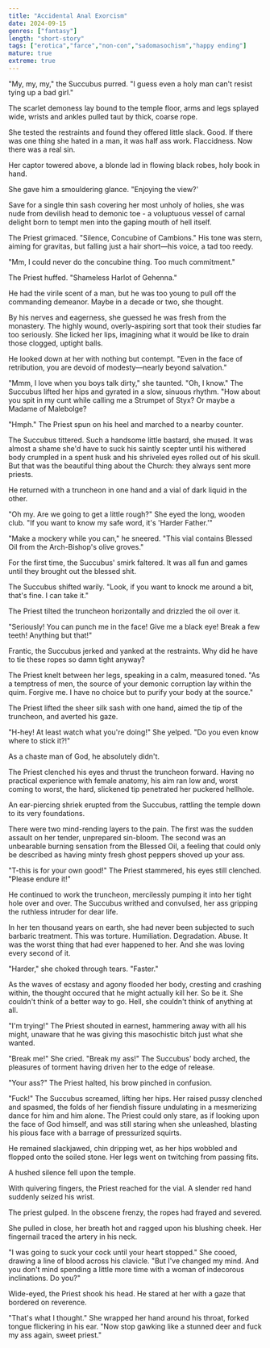 ```yaml
---
title: "Accidental Anal Exorcism"
date: 2024-09-15
genres: ["fantasy"]
length: "short-story"
tags: ["erotica","farce","non-con","sadomasochism","happy ending"]
mature: true
extreme: true
---
```

"My, my, my," the Succubus purred. "I guess even a holy man can't resist tying up a bad girl."

The scarlet demoness lay bound to the temple floor, arms and legs splayed wide, wrists and ankles pulled taut by thick, coarse rope.

She tested the restraints and found they offered little slack. Good. If there was one thing she hated in a man, it was half ass work. Flaccidness. Now there was a real sin.

Her captor towered above, a blonde lad in flowing black robes, holy book in hand.

She gave him a smouldering glance. "Enjoying the view?'

Save for a single thin sash covering her most unholy of holies, she was nude from devilish head to demonic toe - a voluptuous vessel of carnal delight born to tempt men into the gaping mouth of hell itself.

The Priest grimaced. "Silence, Concubine of Cambions." His tone was stern, aiming for gravitas, but falling just a hair short—his voice, a tad too reedy.

"Mm, I could never do the concubine thing. Too much commitment."

The Priest huffed. "Shameless Harlot of Gehenna."

He had the virile scent of a man, but he was too young to pull off the commanding demeanor. Maybe in a decade or two, she thought.

By his nerves and eagerness, she guessed he was fresh from the monastery. The highly wound, overly-aspiring sort that took their studies far too seriously. She licked her lips, imagining what it would be like to drain those clogged, uptight balls.

He looked down at her with nothing but contempt. "Even in the face of retribution, you are devoid of modesty—nearly beyond salvation."

"Mmm, I love when you boys talk dirty," she taunted. "Oh, I know." The Succubus lifted her hips and gyrated in a slow, sinuous rhythm. "How about you spit in my cunt while calling me a Strumpet of Styx? Or maybe a Madame of Malebolge?

"Hmph." The Priest spun on his heel and marched to a nearby counter.

The Succubus tittered. Such a handsome little bastard, she mused. It was almost a shame she'd have to suck his saintly scepter until his withered body crumpled in a spent husk and his shriveled eyes rolled out of his skull. But that was the beautiful thing about the Church: they always sent more priests.

He returned with a truncheon in one hand and a vial of dark liquid in the other.

"Oh my. Are we going to get a little rough?" She eyed the long, wooden club. "If you want to know my safe word, it's 'Harder Father.'"

"Make a mockery while you can," he sneered. "This vial contains Blessed Oil from the Arch-Bishop's olive groves."

For the first time, the Succubus' smirk faltered. It was all fun and games until they brought out the blessed shit.

The Succubus shifted warily. "Look, if you want to knock me around a bit, that's fine. I can take it."

The Priest tilted the truncheon horizontally and drizzled the oil over it.

"Seriously! You can punch me in the face! Give me a black eye! Break a few teeth! Anything but that!"

Frantic, the Succubus jerked and yanked at the restraints. Why did he have to tie these ropes so damn tight anyway?

The Priest knelt between her legs, speaking in a calm, measured toned. "As a temptress of men, the source of your demonic corruption lay within the quim. Forgive me. I have no choice but to purify your body at the source."

The Priest lifted the sheer silk sash with one hand, aimed the tip of the truncheon, and averted his gaze.

"H-hey! At least watch what you're doing!" She yelped. "Do you even know where to stick it?!"

As a chaste man of God, he absolutely didn't.

The Priest clenched his eyes and thrust the truncheon forward. Having no practical experience with female anatomy, his aim ran low and, worst coming to worst, the hard, slickened tip penetrated her puckered hellhole.

An ear-piercing shriek erupted from the Succubus, rattling the temple down to its very foundations.

There were two mind-rending layers to the pain. The first was the sudden assault on her tender, unprepared sin-bloom. The second was an unbearable burning sensation from the Blessed Oil, a feeling that could only be described as having minty fresh ghost peppers shoved up your ass.

"T-this is for your own good!" The Priest stammered, his eyes still clenched. "Please endure it!"

He continued to work the truncheon, mercilessly pumping it into her tight hole over and over. The Succubus writhed and convulsed, her ass gripping the ruthless intruder for dear life.

In her ten thousand years on earth, she had never been subjected to such barbaric treatment. This was torture. Humiliation. Degradation. Abuse. It was the worst thing that had ever happened to her. And she was loving every second of it.

"Harder," she choked through tears. "Faster."

As the waves of ecstasy and agony flooded her body, cresting and crashing within, the thought occured that he might actually kill her. So be it. She couldn't think of a better way to go. Hell, she couldn't think of anything at all.

"I'm trying!" The Priest shouted in earnest, hammering away with all his might, unaware that he was giving this masochistic bitch just what she wanted.

"Break me!" She cried. "Break my ass!" The Succubus' body arched, the pleasures of torment having driven her to the edge of release.

"Your ass?" The Priest halted, his brow pinched in confusion.

"Fuck!" The Succubus screamed, lifting her hips. Her raised pussy clenched and spasmed, the folds of her fiendish fissure undulating in a mesmerizing dance for him and him alone. The Priest could only stare, as if looking upon the face of God himself, and was still staring when she unleashed, blasting his pious face with a barrage of pressurized squirts.

He remained slackjawed, chin dripping wet, as her hips wobbled and flopped onto the soiled stone. Her legs went on twitching from passing fits.

A hushed silence fell upon the temple.

With quivering fingers, the Priest reached for the vial. A slender red hand suddenly seized his wrist.

The priest gulped. In the obscene frenzy, the ropes had frayed and severed.

She pulled in close, her breath hot and ragged upon his blushing cheek. Her fingernail traced the artery in his neck.

"I was going to suck your cock until your heart stopped." She cooed, drawing a line of blood across his clavicle. "But I've changed my mind. And you don't mind spending a little more time with a woman of indecorous inclinations. Do you?"

Wide-eyed, the Priest shook his head. He stared at her with a gaze that bordered on reverence.

"That's what I thought." She wrapped her hand around his throat, forked tongue flickering in his ear. "Now stop gawking like a stunned deer and fuck my ass again, sweet priest."
